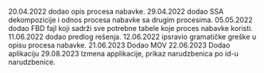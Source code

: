 20.04.2022 dodao opis procesa nabavke.
29.04.2022 dodao SSA dekompozicije i odnos procesa nabavke sa drugim procesima.
05.05.2022 dodao FBD fajl koji sadrži sve potrebne tabele koje proces nabavke koristi.
11.06.2022 dodao predlog rešenja.
12.06.2022 ipsravio gramatičke greške u opisu procesa nabavke.
21.06.2023 Dodao MOV
22.06.2023 Dodao aplikaciju
29.08.2023 Izmena applikacije, prikaz narudzbenica po id-u narudzbenice.
